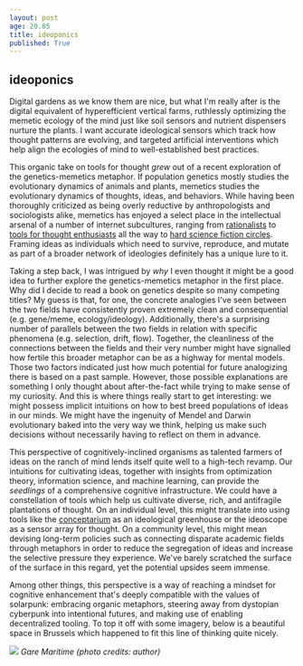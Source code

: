 ```yaml
---
layout: post
age: 20.85
title: ideoponics
published: True
---
```


## ideoponics

Digital gardens as we know them are nice, but what I'm really after is the digital equivalent of hyperefficient vertical farms, ruthlessly optimizing the memetic ecology of the mind just like soil sensors and nutrient dispensers nurture the plants. I want accurate ideological sensors which track how thought patterns are evolving, and targeted artificial interventions which help align the ecologies of mind to well-established best practices.

This organic take on tools for thought _grew_ out of a recent exploration of the genetics-memetics metaphor. If population genetics mostly studies the evolutionary dynamics of animals and plants, memetics studies the evolutionary dynamics of thoughts, ideas, and behaviors. While having been thoroughly criticized as being overly reductive by anthropologists and sociologists alike, memetics has enjoyed a select place in the intellectual arsenal of a number of internet subcultures, ranging from [rationalists](https://www.lesswrong.com/tag/memetics) to [tools for thought enthusiasts](https://linus.coffee/note/move/) all the way to [hard science fiction circles](https://www.reddit.com/r/suggestmeabook/comments/cl3m81/novel_on_the_theme_of_infectious_ideas_and/). Framing ideas as individuals which need to survive, reproduce, and mutate as part of a broader network of ideologies definitely has a unique lure to it.

Taking a step back, I was intrigued by _why_ I even thought it might be a good idea to further explore the genetics-memetics metaphor in the first place. Why did I decide to read a book on genetics despite so many competing titles? My guess is that, for one, the concrete analogies I've seen between the two fields have consistently proven extremely clean and consequential (e.g. gene/meme, ecology/ideology). Additionally, there's a surprising number of parallels between the two fields in relation with specific phenomena (e.g. selection, drift, flow). Together, the cleanliness of the connections between the fields and their very number might have signalled how fertile this broader metaphor can be as a highway for mental models. Those two factors indicated just how much potential for future analogizing there is based on a past sample. However, those possible explanations are something I only thought about after-the-fact while trying to make sense of my curiosity. And this is where things really start to get interesting: we might possess implicit intuitions on how to best breed populations of ideas in our minds. We might have the ingenuity of Mendel and Darwin evolutionary baked into the very way we think, helping us make such decisions without necessarily having to reflect on them in advance.

This perspective of cognitively-inclined organisms as talented farmers of ideas on the ranch of mind lends itself quite well to a high-tech revamp. Our intuitions for cultivating ideas, together with insights from optimization theory, information science, and machine learning, can provide the _seedlings_ of a comprehensive cognitive infrastructure. We could have a constellation of tools which help us cultivate diverse, rich, and antifragile plantations of thought. On an individual level, this might translate into using tools like the [conceptarium](http://psionica.org/tools/conceptarium/) as an ideological greenhouse or the ideoscope as a sensor array for thought. On a community level, this might mean devising long-term policies such as connecting disparate academic fields through metaphors in order to reduce the segregation of ideas and increase the selective pressure they experience. We've barely scratched the surface of the surface in this regard, yet the potential upsides seem immense.

Among other things, this perspective is a way of reaching a mindset for cognitive enhancement that's deeply compatible with the values of solarpunk: embracing organic metaphors, steering away from dystopian cyberpunk into intentional futures, and making use of enabling decentralized tooling. To top it off with some imagery, below is a beautiful space in Brussels which happened to fit this line of thinking quite nicely.

![](/assets/img/brussels.jpg)
_Gare Maritime (photo credits: author)_
